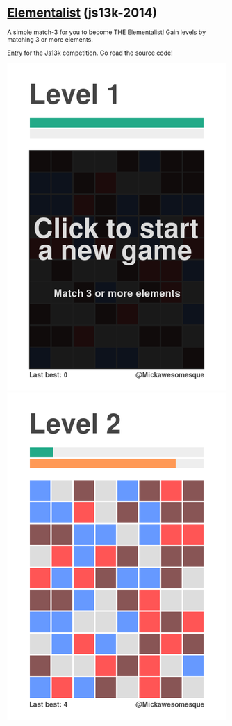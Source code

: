 [Elementalist][entry-page] (js13k-2014)
==========

A simple match-3 for you to become THE Elementalist! Gain levels by matching 3 or more elements.

[Entry][entry-page] for the [Js13k][js13k-website] competition. Go read the [source code][source]!

![screen-01](screenshots/Elementalist-01.png?raw=true)
![screen-02](screenshots/Elementalist-02.png?raw=true)

[entry-page]: http://js13kgames.com/entries/elementalist
[js13k-website]: http://js13kgames.com/
[source]: https://github.com/Mickawesomesque/js13k-2014/blob/master/src/scripts/main.litcoffee
